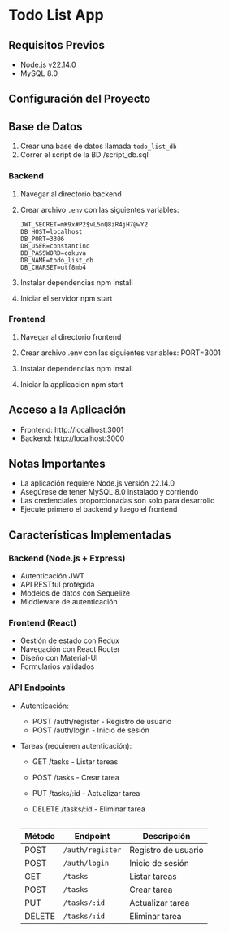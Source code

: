 
# Todo List App

## Requisitos Previos
- Node.js v22.14.0
- MySQL 8.0

## Configuración del Proyecto

## Base de Datos
1. Crear una base de datos llamada `todo_list_db`
2. Correr el script de la BD
    /script_db.sql

### Backend

1. Navegar al directorio backend
2. Crear archivo `.env` con las siguientes variables:
    ```PORT=3000
    JWT_SECRET=mK9x#P2$vL5nQ8zR4jH7@wY2
    DB_HOST=localhost
    DB_PORT=3306
    DB_USER=constantino
    DB_PASSWORD=cokuva
    DB_NAME=todo_list_db
    DB_CHARSET=utf8mb4

3. Instalar dependencias
    npm install

4. Iniciar el servidor
    npm start

### Frontend

1. Navegar al directorio frontend
2. Crear archivo .env con las siguientes variables:
    PORT=3001

3. Instalar dependencias
    npm install

4. Iniciar la applicacion
    npm start



## Acceso a la Aplicación
- Frontend: http://localhost:3001
- Backend: http://localhost:3000



## Notas Importantes
- La aplicación requiere Node.js versión 22.14.0
- Asegúrese de tener MySQL 8.0 instalado y corriendo
- Las credenciales proporcionadas son solo para desarrollo
- Ejecute primero el backend y luego el frontend




## Características Implementadas

### Backend (Node.js + Express)
- Autenticación JWT
- API RESTful protegida
- Modelos de datos con Sequelize
- Middleware de autenticación

### Frontend (React)
- Gestión de estado con Redux
- Navegación con React Router
- Diseño con Material-UI
- Formularios validados

### API Endpoints
- Autenticación:
  - POST /auth/register - Registro de usuario
  - POST /auth/login - Inicio de sesión

- Tareas (requieren autenticación):
  - GET /tasks - Listar tareas
  - POST /tasks - Crear tarea
  - PUT /tasks/:id - Actualizar tarea
  - DELETE /tasks/:id - Eliminar tarea




    ```markdown
   | Método | Endpoint             | Descripción                  |
   | ------ | -------------------- | ---------------------------- |
   | POST   | `/auth/register`    | Registro de usuario          |
   | POST   | `/auth/login`       | Inicio de sesión             |
   | GET    | `/tasks`            | Listar tareas                |
   | POST   | `/tasks`            | Crear tarea                  |
   | PUT    | `/tasks/:id`        | Actualizar tarea             |
   | DELETE | `/tasks/:id`        | Eliminar tarea               |